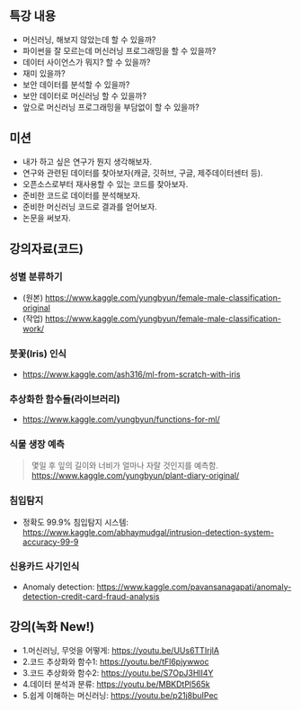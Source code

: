 ## 특강 내용
* 머신러닝, 해보지 않았는데 할 수 있을까?
* 파이썬을 잘 모르는데 머신러닝 프로그래밍을 할 수 있을까?
* 데이터 사이언스가 뭐지? 할 수 있을까?
* 재미 있을까?
* 보안 데이터를 분석할 수 있을까?
* 보안 데이터로 머신러닝 할 수 있을까? 
* 앞으로 머신러닝 프로그래밍을 부담없이 할 수 있을까?

## 미션 
* 내가 하고 싶은 연구가 뭔지 생각해보자.
* 연구와 관련된 데이터를 찾아보자(캐글, 깃허브, 구글, 제주데이터센터 등).
* 오픈소스로부터 재사용할 수 있는 코드를 찾아보자. 
* 준비한 코드로 데이터를 분석해보자.
* 준비한 머신러닝 코드로 결과를 얻어보자.
* 논문을 써보자. 

## 강의자료(코드)

### 성별 분류하기
* (원본) https://www.kaggle.com/yungbyun/female-male-classification-original
* (작업) https://www.kaggle.com/yungbyun/female-male-classification-work/

### 붓꽃(Iris) 인식
* https://www.kaggle.com/ash316/ml-from-scratch-with-iris

### 추상화한 함수들(라이브러리)
* https://www.kaggle.com/yungbyun/functions-for-ml/

### 식물 생장 예측
> 몇일 후 잎의 길이와 너비가 얼마나 자랄 것인지를 예측함. <br/>
> https://www.kaggle.com/yungbyun/plant-diary-original/

### 침입탐지
* 정확도 99.9% 침입탐지 시스템: https://www.kaggle.com/abhaymudgal/intrusion-detection-system-accuracy-99-9

### 신용카드 사기인식
* Anomaly detection: https://www.kaggle.com/pavansanagapati/anomaly-detection-credit-card-fraud-analysis

## 강의(녹화 New!)
* 1.머신러닝, 무엇을 어떻게: https://youtu.be/UUs6TTIrjlA
* 2.코드 추상화와 함수1: https://youtu.be/tFl6pjywwoc
* 3.코드 추상화와 함수2: https://youtu.be/S7OpJ3HlI4Y
* 4.데이터 분석과 분류: https://youtu.be/MBKDtPl565k
* 5.쉽게 이해하는 머신러닝: https://youtu.be/p21j8buIPec

